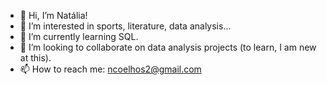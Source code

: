 - 👋 Hi, I’m Natália!
- 👀 I’m interested in sports, literature, data analysis...
- 🌱 I’m currently learning SQL.
- 💞️ I’m looking to collaborate on data analysis projects (to learn, I am new at this).
- 📫 How to reach me: ncoelhos2@gmail.com

<!---
ncoelhos/ncoelhos is a ✨ special ✨ repository because its `README.md` (this file) appears on your GitHub profile.
You can click the Preview link to take a look at your changes.
--->
